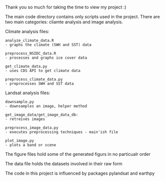 Thank you so much for taking the time to view my project :)

The main code directory contains only scripts used in the project. There are two main categories: cliamte analysis and image analysis.

Climate analysis files:

    analyze_climate_data.R 
    - graphs the climate (SWH and SST) data
 
    preprocess_NSIDC_data.R
    - processes and graphs ice cover data

    get_climate_data.py
    - uses CDS API to get climate data

    preprocess_climate_data.py
    - preprocesses SWH and SST data

Landsat analysis files:

    downsample.py
    - downsamples an image, helper method

    get_image_data/get_image_data_db:
    - retreives images 

    preprocess_image_data.py
    - executes preprocessing techniques - main'ish file

    plot_image.py
    - plots a band or scene

The figure files hold some of the generated figurs in no particualr order

The data file holds the datasets involved in their raw form

The code in this project is influenced by packages pylandsat and earthpy
